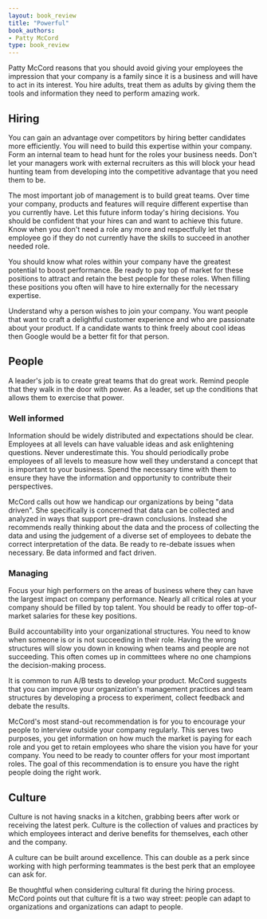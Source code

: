 ```yaml
---
layout: book_review
title: "Powerful"
book_authors:
- Patty McCord
type: book_review
---
```


Patty McCord reasons that you should avoid giving your employees the impression
that your company is a family since it is a business and will have to act in its
interest. You hire adults, treat them as adults by giving them the tools and
information they need to perform amazing work.

## Hiring

You can gain an advantage over competitors by hiring better candidates more
efficiently. You will need to build this expertise within your company. Form an
internal team to head hunt for the roles your business needs.  Don't let your
managers work with external recruiters as this will block your head hunting team
from developing into the competitive advantage that you need them to be.

The most important job of management is to build great teams. Over time your
company, products and features will require different expertise than you
currently have. Let this future inform today's hiring decisions. You should be
confident that your hires can and want to achieve this future. Know when you
don't need a role any more and respectfully let that employee go if they do not
currently have the skills to succeed in another needed role.

You should know what roles within your company have the greatest potential to
boost performance. Be ready to pay top of market for these positions to attract
and retain the best people for these roles. When filling these positions you
often will have to hire externally for the necessary expertise.

Understand why a person wishes to join your company. You want people that want
to craft a delightful customer experience and who are passionate about your
product. If a candidate wants to think freely about cool ideas then Google would
be a better fit for that person.


## People

A leader's job is to create great teams that do great work. Remind people that
they walk in the door with power. As a leader, set up the conditions that allows
them to exercise that power.

### Well informed

Information should be widely distributed and expectations should be clear.
Employees at all levels can have valuable ideas and ask enlightening questions.
Never underestimate this. You should periodically probe employees of all levels
to measure how well they understand a concept that is important to your
business. Spend the necessary time with them to ensure they have the information
and opportunity to contribute their perspectives.

McCord calls out how we handicap our organizations by being "data driven". She
specifically is concerned that data can be collected and analyzed in ways that
support pre-drawn conclusions. Instead she recommends really thinking about the
data and the process of collecting the data and using the judgement of a diverse
set of employees to debate the correct interpretation of the data. Be ready to
re-debate issues when necessary. Be data informed and fact driven. 

### Managing

Focus your high performers on the areas of business where they can have the
largest impact on company performance. Nearly all critical roles at your company
should be filled by top talent. You should be ready to offer top-of-market
salaries for these key positions.

Build accountability into your organizational structures. You need to know when
someone is or is not succeeding in their role. Having the wrong structures will
slow you down in knowing when teams and people are not succeeding. This often
comes up in committees where no one champions the decision-making process.

It is common to run A/B tests to develop your product. McCord suggests that you
can improve your organization's management practices and team structures by
developing a process to experiment, collect feedback and debate the results.

McCord's most stand-out recommendation is for you to encourage your people to
interview outside your company regularly. This serves two purposes, you get
information on how much the market is paying for each role and you get to retain
employees who share the vision you have for your company. You need to be ready
to counter offers for your most important roles. The goal of this recommendation
is to ensure you have the right people doing the right work.

## Culture

Culture is not having snacks in a kitchen, grabbing beers after work or
receiving the latest perk. Culture is the collection of values and practices by
which employees interact and derive benefits for themselves, each other and the
company.

A culture can be built around excellence. This can double as a perk since
working with high performing teammates is the best perk that an employee can ask
for.

Be thoughtful when considering cultural fit during the hiring process. McCord
points out that culture fit is a two way street: people can adapt to
organizations and organizations can adapt to people.

